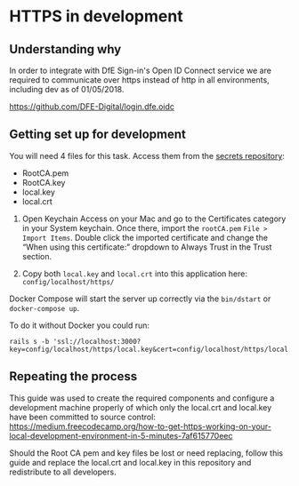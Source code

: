 # HTTPS in development

## Understanding why
In order to integrate with DfE Sign-in's Open ID Connect service we are required to communicate over https instead of http in all environments, including dev as of 01/05/2018.

https://github.com/DFE-Digital/login.dfe.oidc

## Getting set up for development

You will need 4 files for this task. Access them from the [secrets repository][secrets-repository]:

- RootCA.pem
- RootCA.key
- local.key
- local.crt

1. Open Keychain Access on your Mac and go to the Certificates category in your System keychain. Once there, import the `rootCA.pem`  `File > Import Items`. Double click the imported certificate and change the “When using this certificate:” dropdown to Always Trust in the Trust section.

2. Copy both `local.key` and `local.crt` into this application here: `config/localhost/https/`


Docker Compose will start the server up correctly via the `bin/dstart` or `docker-compose up`.

To do it without Docker you could run:

```
rails s -b 'ssl://localhost:3000?key=config/localhost/https/local.key&cert=config/localhost/https/local.crt'
```

[secrets-repository]: https://github.com/DFE-Digital/teaching-vacancies-service-secrets/tree/master/secrets/dev

## Repeating the process
This guide was used to create the required components and configure a development machine properly of which only the local.crt and local.key have been committed to source control: https://medium.freecodecamp.org/how-to-get-https-working-on-your-local-development-environment-in-5-minutes-7af615770eec

Should the Root CA pem and key files be lost or need replacing, follow this guide and replace the local.crt and local.key in this repository and redistribute to all developers.
